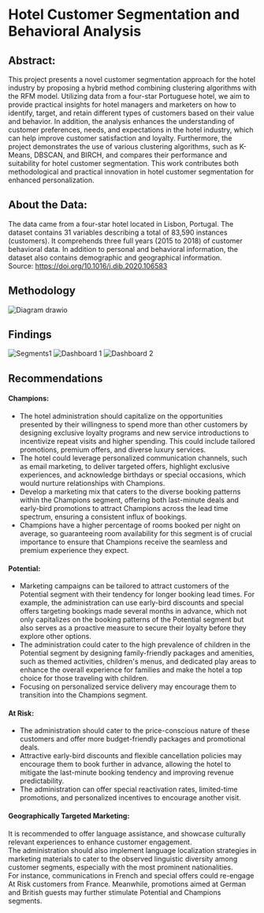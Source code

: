 # Hotel Customer Segmentation and Behavioral Analysis

## Abstract:
This project presents a novel customer segmentation approach for the hotel industry by proposing a hybrid method combining clustering algorithms with the RFM model. Utilizing data from a four-star Portuguese hotel, we aim to provide practical insights for hotel managers and marketers on how to identify, target, and retain different types of customers based on their value and behavior. In addition, the analysis enhances the understanding of customer preferences, needs, and expectations in the hotel industry, which can help improve customer satisfaction and loyalty. Furthermore, the project demonstrates the use of various clustering algorithms, such as K-Means, DBSCAN, and BIRCH, and compares their performance and suitability for hotel customer segmentation. This work contributes both methodological and practical innovation in hotel customer segmentation for enhanced personalization.

## About the Data:
The data came from a four-star hotel located in Lisbon, Portugal. The dataset contains 31 variables describing a total of 83,590 instances (customers). It comprehends three full years (2015 to 2018) of customer behavioral data. In addition to personal and behavioral information, the dataset also contains demographic and geographical information. <br>
Source: https://doi.org/10.1016/j.dib.2020.106583

## Methodology
![Diagram drawio](https://github.com/assemmkhalil/HotelCustomerSegmentation/assets/126206911/d4e8c4c0-e662-4ab7-ae89-2c47dbe51a1b)

## Findings
![Segments1](https://github.com/assemmkhalil/HotelCustomerSegmentation/assets/126206911/a18b7757-8b85-4bea-90c7-96f6e47e8857)
![Dashboard 1](https://github.com/assemmkhalil/HotelCustomerSegmentation/assets/126206911/114a4724-af12-49c6-8b6b-f0a406522047)
![Dashboard 2](https://github.com/assemmkhalil/HotelCustomerSegmentation/assets/126206911/7e3185c8-dc4d-4f23-a589-dd0813285cbd)

## Recommendations
#### Champions:
* The hotel administration should capitalize on the opportunities presented by their willingness to spend more than other customers by designing exclusive loyalty programs and new service introductions to incentivize repeat visits and higher spending. This could include tailored promotions, premium offers, and diverse luxury services.
* The hotel could leverage personalized communication channels, such as email marketing, to deliver targeted offers, highlight exclusive experiences, and acknowledge birthdays or special occasions, which would nurture relationships with Champions.
* Develop a marketing mix that caters to the diverse booking patterns within the Champions segment, offering both last-minute deals and early-bird promotions to attract Champions across the lead time spectrum, ensuring a consistent influx of bookings.
* Champions have a higher percentage of rooms booked per night on average, so guaranteeing room availability for this segment is of crucial importance to ensure that Champions receive the seamless and premium experience they expect.

#### Potential:
* Marketing campaigns can be tailored to attract customers of the Potential segment with their tendency for longer booking lead times. For example, the administration can use early-bird discounts and special offers targeting bookings made several months in advance, which not only capitalizes on the booking patterns of the Potential segment but also serves as a proactive measure to secure their loyalty before they explore other options.
* The administration could cater to the high prevalence of children in the Potential segment by designing family-friendly packages and amenities, such as themed activities, children's menus, and dedicated play areas to enhance the overall experience for families and make the hotel a top choice for those traveling with children.
* Focusing on personalized service delivery may encourage them to transition into the Champions segment.

#### At Risk:
* The administration should cater to the price-conscious nature of these customers and offer more budget-friendly packages and promotional deals.
* Attractive early-bird discounts and flexible cancellation policies may encourage them to book further in advance, allowing the hotel to mitigate the last-minute booking tendency and improving revenue predictability.
* The administration can offer special reactivation rates, limited-time promotions, and personalized incentives to encourage another visit.

#### Geographically Targeted Marketing:
It is recommended to offer language assistance, and showcase culturally relevant experiences to enhance customer engagement.<br>
The administration should also implement language localization strategies in marketing materials to cater to the observed linguistic diversity among customer segments, especially with the most prominent nationalities.<br>
For instance, communications in French and special offers could re-engage At Risk customers from France. Meanwhile, promotions aimed at German and British guests may further stimulate Potential and Champions segments.

